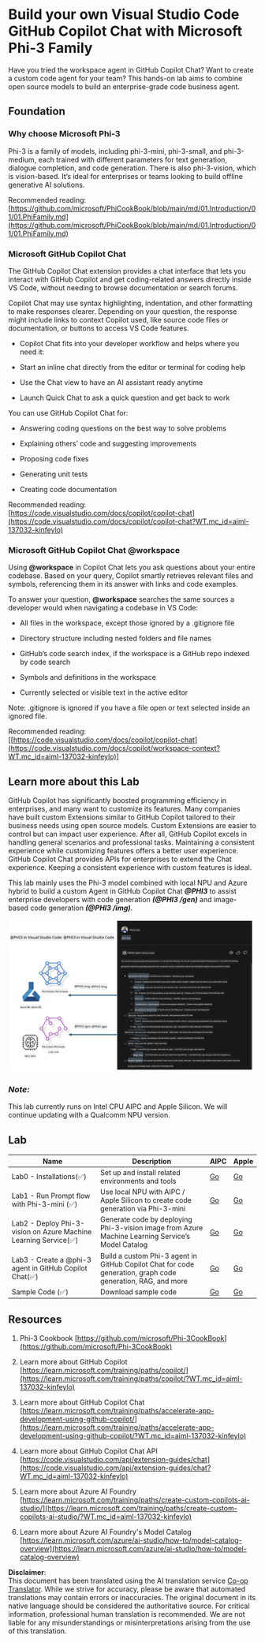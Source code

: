 <!--
CO_OP_TRANSLATOR_METADATA:
{
  "original_hash": "00b7a699de8ac405fa821f4c0f7fc0ab",
  "translation_date": "2025-07-17T03:32:02+00:00",
  "source_file": "md/02.Application/02.Code/Phi3/VSCodeExt/README.md",
  "language_code": "en"
}
-->
# **Build your own Visual Studio Code GitHub Copilot Chat with Microsoft Phi-3 Family**

Have you tried the workspace agent in GitHub Copilot Chat? Want to create a custom code agent for your team? This hands-on lab aims to combine open source models to build an enterprise-grade code business agent.

## **Foundation**

### **Why choose Microsoft Phi-3**

Phi-3 is a family of models, including phi-3-mini, phi-3-small, and phi-3-medium, each trained with different parameters for text generation, dialogue completion, and code generation. There is also phi-3-vision, which is vision-based. It’s ideal for enterprises or teams looking to build offline generative AI solutions.

Recommended reading: [https://github.com/microsoft/PhiCookBook/blob/main/md/01.Introduction/01/01.PhiFamily.md](https://github.com/microsoft/PhiCookBook/blob/main/md/01.Introduction/01/01.PhiFamily.md)

### **Microsoft GitHub Copilot Chat**

The GitHub Copilot Chat extension provides a chat interface that lets you interact with GitHub Copilot and get coding-related answers directly inside VS Code, without needing to browse documentation or search forums.

Copilot Chat may use syntax highlighting, indentation, and other formatting to make responses clearer. Depending on your question, the response might include links to context Copilot used, like source code files or documentation, or buttons to access VS Code features.

- Copilot Chat fits into your developer workflow and helps where you need it:

- Start an inline chat directly from the editor or terminal for coding help

- Use the Chat view to have an AI assistant ready anytime

- Launch Quick Chat to ask a quick question and get back to work

You can use GitHub Copilot Chat for:

- Answering coding questions on the best way to solve problems

- Explaining others’ code and suggesting improvements

- Proposing code fixes

- Generating unit tests

- Creating code documentation

Recommended reading: [https://code.visualstudio.com/docs/copilot/copilot-chat](https://code.visualstudio.com/docs/copilot/copilot-chat?WT.mc_id=aiml-137032-kinfeylo)

### **Microsoft GitHub Copilot Chat @workspace**

Using **@workspace** in Copilot Chat lets you ask questions about your entire codebase. Based on your query, Copilot smartly retrieves relevant files and symbols, referencing them in its answer with links and code examples.

To answer your question, **@workspace** searches the same sources a developer would when navigating a codebase in VS Code:

- All files in the workspace, except those ignored by a .gitignore file

- Directory structure including nested folders and file names

- GitHub’s code search index, if the workspace is a GitHub repo indexed by code search

- Symbols and definitions in the workspace

- Currently selected or visible text in the active editor

Note: .gitignore is ignored if you have a file open or text selected inside an ignored file.

Recommended reading: [[https://code.visualstudio.com/docs/copilot/copilot-chat](https://code.visualstudio.com/docs/copilot/workspace-context?WT.mc_id=aiml-137032-kinfeylo)]

## **Learn more about this Lab**

GitHub Copilot has significantly boosted programming efficiency in enterprises, and many want to customize its features. Many companies have built custom Extensions similar to GitHub Copilot tailored to their business needs using open source models. Custom Extensions are easier to control but can impact user experience. After all, GitHub Copilot excels in handling general scenarios and professional tasks. Maintaining a consistent experience while customizing features offers a better user experience. GitHub Copilot Chat provides APIs for enterprises to extend the Chat experience. Keeping a consistent experience with custom features is ideal.

This lab mainly uses the Phi-3 model combined with local NPU and Azure hybrid to build a custom Agent in GitHub Copilot Chat ***@PHI3*** to assist enterprise developers with code generation ***(@PHI3 /gen)*** and image-based code generation ***(@PHI3 /img)***.

![PHI3](../../../../../../../translated_images/cover.1017ebc9a7c46d095fe0b942687287803c03933d2d1d439d14e10fa1442a864d.en.png)

### ***Note:***

This lab currently runs on Intel CPU AIPC and Apple Silicon. We will continue updating with a Qualcomm NPU version.

## **Lab**

| Name | Description | AIPC | Apple |
| ------------ | ----------- | -------- |-------- |
| Lab0 - Installations(✅) | Set up and install related environments and tools | [Go](./HOL/AIPC/01.Installations.md) |[Go](./HOL/Apple/01.Installations.md) |
| Lab1 - Run Prompt flow with Phi-3-mini (✅) | Use local NPU with AIPC / Apple Silicon to create code generation via Phi-3-mini | [Go](./HOL/AIPC/02.PromptflowWithNPU.md) |  [Go](./HOL/Apple/02.PromptflowWithMLX.md) |
| Lab2 - Deploy Phi-3-vision on Azure Machine Learning Service(✅) | Generate code by deploying Phi-3-vision image from Azure Machine Learning Service’s Model Catalog | [Go](./HOL/AIPC/03.DeployPhi3VisionOnAzure.md) |[Go](./HOL/Apple/03.DeployPhi3VisionOnAzure.md) |
| Lab3 - Create a @phi-3 agent in GitHub Copilot Chat(✅)  | Build a custom Phi-3 agent in GitHub Copilot Chat for code generation, graph code generation, RAG, and more | [Go](./HOL/AIPC/04.CreatePhi3AgentInVSCode.md) | [Go](./HOL/Apple/04.CreatePhi3AgentInVSCode.md) |
| Sample Code (✅)  | Download sample code | [Go](../../../../../../../code/07.Lab/01/AIPC) | [Go](../../../../../../../code/07.Lab/01/Apple) |

## **Resources**

1. Phi-3 Cookbook [https://github.com/microsoft/Phi-3CookBook](https://github.com/microsoft/Phi-3CookBook)

2. Learn more about GitHub Copilot [https://learn.microsoft.com/training/paths/copilot/](https://learn.microsoft.com/training/paths/copilot/?WT.mc_id=aiml-137032-kinfeylo)

3. Learn more about GitHub Copilot Chat [https://learn.microsoft.com/training/paths/accelerate-app-development-using-github-copilot/](https://learn.microsoft.com/training/paths/accelerate-app-development-using-github-copilot/?WT.mc_id=aiml-137032-kinfeylo)

4. Learn more about GitHub Copilot Chat API [https://code.visualstudio.com/api/extension-guides/chat](https://code.visualstudio.com/api/extension-guides/chat?WT.mc_id=aiml-137032-kinfeylo)

5. Learn more about Azure AI Foundry [https://learn.microsoft.com/training/paths/create-custom-copilots-ai-studio/](https://learn.microsoft.com/training/paths/create-custom-copilots-ai-studio/?WT.mc_id=aiml-137032-kinfeylo)

6. Learn more about Azure AI Foundry's Model Catalog [https://learn.microsoft.com/azure/ai-studio/how-to/model-catalog-overview](https://learn.microsoft.com/azure/ai-studio/how-to/model-catalog-overview)

**Disclaimer**:  
This document has been translated using the AI translation service [Co-op Translator](https://github.com/Azure/co-op-translator). While we strive for accuracy, please be aware that automated translations may contain errors or inaccuracies. The original document in its native language should be considered the authoritative source. For critical information, professional human translation is recommended. We are not liable for any misunderstandings or misinterpretations arising from the use of this translation.
